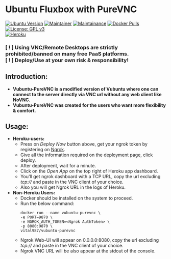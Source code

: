 # **Ubuntu Fluxbox with PureVNC**
[![Ubuntu Version](https://img.shields.io/static/v1?label=Ubuntu&message=20.04&color=E95420&logo=ubuntu)]() [![Maintainer](https://img.shields.io/static/v1?label=Maintainer&message=apoorvvyavahare@pm.me&color=1e90ff)]() [![Maintainance](https://img.shields.io/badge/Maintenance%20Level-Active-success.svg)]() [![Docker Pulls](https://img.shields.io/docker/pulls/vital987/vubuntu-purevnc.svg)](https://hub.docker.com/r/vital987/vubuntu) [![License: GPL v3](https://img.shields.io/badge/License-GPLv3-blue.svg)]()<br>[![Heroku](https://www.herokucdn.com/deploy/button.svg)](http://heroku.com/deploy?template=https://github.com/vital987/vubuntu/tree/purevnc)<br>

### **[ ! ] Using VNC/Remote Desktops are strictly prohibited/banned on many free PaaS platforms.<br>[ ! ] Deploy/Use at your own risk & responsibility!**

## **Introduction:**
* **Vubuntu-PureVNC is a modified version of Vubuntu where one can connect to the server directly via VNC url without any web client like NoVNC.**
* **Vubuntu-PureVNC was created for the users who want more flexibility & comfort.**
## **Usage:**
* **Heroku-users:** 
  * Press on *Deploy Now* button above, get your ngrok token by registering on [Ngrok](https://ngrok.com).
  * Give all the information required on the deployment page, click deploy.
  * After deployment, wait for a minute.
  * Click on the *Open App* on the top right of Heroku app dashboard.
  * You'll get ngrok dashboard with a TCP URL, copy the url excluding *tcp://* and paste in the VNC client of your choice.
  * Also you will get Ngrok URL in the logs of Heroku.
* **Non-Heroku Users:** 
  * Docker should be installed on the system to proceed.
  * Run the below command:
    ```
    docker run --name vubuntu-purevnc \
    -e PORT=9870 \
    -e NGROK_AUTH_TOKEN=<Ngrok AuthToken> \
    -p 8080:9870 \
    vital987/vubuntu-purevnc
    ```
  * Ngrok Web-UI will appear on 0.0.0.0:8080, copy the url excluding *tcp://* and paste in the VNC client of your choice.
  * Ngrok VNC URL will be also appear at the stdout of the console.
